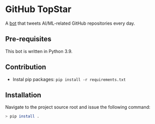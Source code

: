 # GitHub TopStar

A [bot](https://twitter.com/GitHubTopStar) that tweets AI/ML-related GitHub
repositories every day.

## Pre-requisites

This bot is written in Python 3.9.

## Contribution

* Instal pip packages: `pip install -r requirements.txt`

## Installation

Navigate to the project source root and issue the following command:

```bash
> pip install .
```
